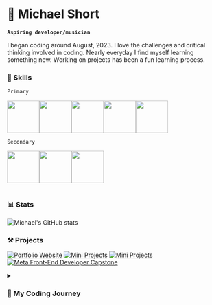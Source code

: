 # 🎹 Michael Short
**`Aspiring developer/musician`**

I began coding around August, 2023. I love the challenges and critical thinking involved in coding. Nearly everyday I find myself learning something new. Working on projects has been a fun learning process.

### 🚀 Skills
`Primary`
<div style='display: flex'>
<img width='75px' src="https://cdn.jsdelivr.net/gh/devicons/devicon@latest/icons/html5/html5-original.svg" />
<img width='75px' src="https://cdn.jsdelivr.net/gh/devicons/devicon@latest/icons/css3/css3-original.svg" />
<img width='75px' src="https://cdn.jsdelivr.net/gh/devicons/devicon@latest/icons/javascript/javascript-original.svg" />
<img width='75px' src="https://cdn.jsdelivr.net/gh/devicons/devicon@latest/icons/react/react-original.svg" />
<img width='75px' src="https://cdn.jsdelivr.net/gh/devicons/devicon@latest/icons/tailwindcss/tailwindcss-original.svg" />
</div>

`Secondary`
<div style='display: flex'>
<img width='75px' src="https://cdn.jsdelivr.net/gh/devicons/devicon@latest/icons/git/git-original.svg" />
<img width='75px' src="https://cdn.jsdelivr.net/gh/devicons/devicon@latest/icons/sass/sass-original.svg" />
<img width='75px' src="https://cdn.jsdelivr.net/gh/devicons/devicon@latest/icons/bootstrap/bootstrap-original.svg" />
</div>

#

### 📊 Stats
![Michael's GitHub stats](https://github-readme-stats.vercel.app/api?username=mshortcodes&show_icons=true&theme=gruvbox)

### ⚒️ Projects

[![Portfolio Website](https://github-readme-stats.vercel.app/api/pin/?username=mshortcodes&theme=dark&repo=portfolio-website)](https://github.com/mshortcodes/portfolio-website)
[![Mini Projects](https://github-readme-stats.vercel.app/api/pin/?username=mshortcodes&theme=dark&repo=mini-projects)](https://github.com/mshortcodes/mini-projects)
[![Mini Projects](https://github-readme-stats.vercel.app/api/pin/?username=mshortcodes&theme=dark&repo=mini-projects)](https://github.com/mshortcodes/mini-projects)
[![Meta Front-End Developer Capstone](https://github-readme-stats.vercel.app/api/pin/?username=mshortcodes&theme=dark&repo=meta-capstone)](https://github.com/mshortcodes/meta-capstone)

<details>
  <summary><h3>📖 My Coding Journey</summary>
    <p>
      Most of my learning has come from the Meta Front-End Developer Certificate on Coursera. This took me several months to complete and was difficult. It consisted of a lot of readings, videos, quizzes, and projects. I was exposed to many new concepts over the span of 9 courses. I often didn't understand things the first time around, so I would supplement my learning with Codecademy. I learned HTML, CSS, JavaScript, React, and Git in the certificate. Even though sometimes I would feel confused and frustrated, I enjoyed coding and challenging my brain. I love working in JavaScript, dealing with logic, and solving puzzles (I do Codewars when I have time!) However, this wasn't my first exposure to coding.
      Before that, I had tried the Google Data Analytics Certificate also on Coursera. I actually finished it. But something wasn't clicking with me. I didn't feel like it was the right path for me. There was a lot of time spent in Excel, Tableau, R, and SQL. I didn't like working with these tools, especially Excel and data visualization software. But I noticed that any time I had to code, I thought it was super interesting! So, after this certificate I decided not to pursue data analytics and instead go for something that would be more focused on coding. This led me to studying front-end development.
      Even though the Meta certificate was hard, I am so glad I made the switch. I find working with front-end tools much more enjoyable and I don't mind coding for hours with no break. In the future I absolutely want to dive into back-end and see what that is like. But, for now, one step at a time.
    </p>
</details>
